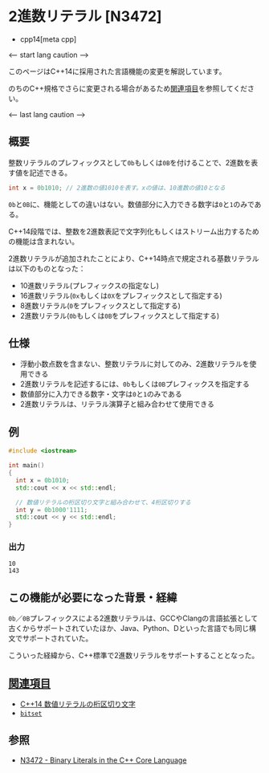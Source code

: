 # 2進数リテラル [N3472]
* cpp14[meta cpp]

<-- start lang caution -->

このページはC++14に採用された言語機能の変更を解説しています。

のちのC++規格でさらに変更される場合があるため[関連項目](#relative_page)を参照してください。

<-- last lang caution -->

## 概要
整数リテラルのプレフィックスとして`0b`もしくは`0B`を付けることで、2進数を表す値を記述できる。

```cpp
int x = 0b1010; // 2進数の値1010を表す。xの値は、10進数の値10となる
```

`0b`と`0B`に、機能としての違いはない。数値部分に入力できる数字は`0`と`1`のみである。

C++14段階では、整数を2進数表記で文字列化もしくはストリーム出力するための機能は含まれない。

2進数リテラルが追加されたことにより、C++14時点で規定される基数リテラルは以下のものとなった：

- 10進数リテラル(プレフィックスの指定なし)
- 16進数リテラル(`0x`もしくは`0X`をプレフィックスとして指定する)
- 8進数リテラル(`0`をプレフィックスとして指定する)
- 2進数リテラル(`0b`もしくは`0B`をプレフィックスとして指定する)


## 仕様
- 浮動小数点数を含まない、整数リテラルに対してのみ、2進数リテラルを使用できる
- 2進数リテラルを記述するには、`0b`もしくは`0B`プレフィックスを指定する
- 数値部分に入力できる数字・文字は`0`と`1`のみである
- 2進数リテラルは、リテラル演算子と組み合わせて使用できる


## 例
```cpp example
#include <iostream>

int main()
{
  int x = 0b1010;
  std::cout << x << std::endl;

  // 数値リテラルの桁区切り文字と組み合わせて、4桁区切りする
  int y = 0b1000'1111;
  std::cout << y << std::endl;
}
```

### 出力
```
10
143
```


## この機能が必要になった背景・経緯
`0b`／`0B`プレフィックスによる2進数リテラルは、GCCやClangの言語拡張として古くからサポートされていたほか、Java、Python、Dといった言語でも同じ構文でサポートされていた。

こういった経緯から、C++標準で2進数リテラルをサポートすることとなった。


## <a id="relative-page" href="#relative-page">関連項目</a>
- [C++14 数値リテラルの桁区切り文字](digit_separators.md)
- [`bitset`](/reference/bitset/bitset.md)


## 参照
- [N3472 - Binary Literals in the C++ Core Language](http://www.open-std.org/jtc1/sc22/wg21/docs/papers/2012/n3472.pdf)
